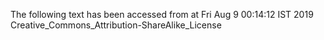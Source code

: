The following text has been accessed from at Fri Aug 9 00:14:12 IST 2019
Creative_Commons_Attribution-ShareAlike_License
